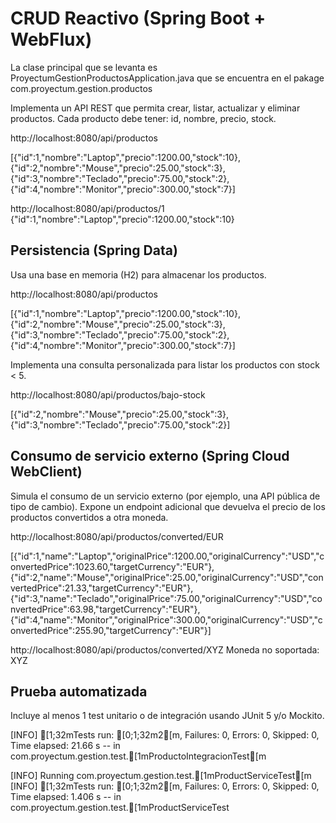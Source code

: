 # CRUD Reactivo (Spring Boot + WebFlux)

La clase principal que se levanta es ProyectumGestionProductosApplication.java que se encuentra en el pakage com.proyectum.gestion.productos

Implementa un API REST que permita crear, listar, actualizar y eliminar productos.
Cada producto debe tener: id, nombre, precio, stock.

http://localhost:8080/api/productos

[{"id":1,"nombre":"Laptop","precio":1200.00,"stock":10},{"id":2,"nombre":"Mouse","precio":25.00,"stock":3},{"id":3,"nombre":"Teclado","precio":75.00,"stock":2},{"id":4,"nombre":"Monitor","precio":300.00,"stock":7}]


http://localhost:8080/api/productos/1
{"id":1,"nombre":"Laptop","precio":1200.00,"stock":10}


## Persistencia (Spring Data)

Usa una base en memoria (H2) para almacenar los productos.

http://localhost:8080/api/productos

[{"id":1,"nombre":"Laptop","precio":1200.00,"stock":10},{"id":2,"nombre":"Mouse","precio":25.00,"stock":3},{"id":3,"nombre":"Teclado","precio":75.00,"stock":2},{"id":4,"nombre":"Monitor","precio":300.00,"stock":7}]


Implementa una consulta personalizada para listar los productos con stock < 5.

http://localhost:8080/api/productos/bajo-stock

[{"id":2,"nombre":"Mouse","precio":25.00,"stock":3},{"id":3,"nombre":"Teclado","precio":75.00,"stock":2}]



## Consumo de servicio externo (Spring Cloud WebClient)

Simula el consumo de un servicio externo (por ejemplo, una API pública de tipo de cambio).
Expone un endpoint adicional que devuelva el precio de los productos convertidos a otra moneda.

http://localhost:8080/api/productos/converted/EUR

[{"id":1,"name":"Laptop","originalPrice":1200.00,"originalCurrency":"USD","convertedPrice":1023.60,"targetCurrency":"EUR"},{"id":2,"name":"Mouse","originalPrice":25.00,"originalCurrency":"USD","convertedPrice":21.33,"targetCurrency":"EUR"},{"id":3,"name":"Teclado","originalPrice":75.00,"originalCurrency":"USD","convertedPrice":63.98,"targetCurrency":"EUR"},{"id":4,"name":"Monitor","originalPrice":300.00,"originalCurrency":"USD","convertedPrice":255.90,"targetCurrency":"EUR"}]

http://localhost:8080/api/productos/converted/XYZ
Moneda no soportada: XYZ

## Prueba automatizada

Incluye al menos 1 test unitario o de integración usando JUnit 5 y/o Mockito.

[INFO] [1;32mTests run: [0;1;32m2[m, Failures: 0, Errors: 0, Skipped: 0, Time elapsed: 21.66 s -- in com.proyectum.gestion.test.[1mProductoIntegracionTest[m

[INFO] Running com.proyectum.gestion.test.[1mProductServiceTest[m
[INFO] [1;32mTests run: [0;1;32m2[m, Failures: 0, Errors: 0, Skipped: 0, Time elapsed: 1.406 s -- in com.proyectum.gestion.test.[1mProductServiceTest





